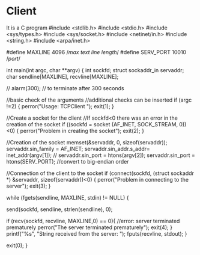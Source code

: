 # Client
It is a C program
#include <stdlib.h>
#include <stdio.h>
#include <sys/types.h>
#include <sys/socket.h>
#include <netinet/in.h>
#include <string.h>
#include <arpa/inet.h>


#define MAXLINE 4096 /*max text line length*/
#define SERV_PORT 10010 /*port*/

int
main(int argc, char **argv) 
{
 int sockfd;
 struct sockaddr_in servaddr;
 char sendline[MAXLINE], recvline[MAXLINE];

 // alarm(300);  // to terminate after 300 seconds
	
 //basic check of the arguments
 //additional checks can be inserted
 if (argc !=2) {
  perror("Usage: TCPClient <Server IP> <Server Port>"); 
  exit(1);
 }
	
 //Create a socket for the client
 //If sockfd<0 there was an error in the creation of the socket
 if ((sockfd = socket (AF_INET, SOCK_STREAM, 0)) <0) {
  perror("Problem in creating the socket");
  exit(2);
 }
	
 //Creation of the socket
 memset(&servaddr, 0, sizeof(servaddr));
 servaddr.sin_family = AF_INET;
 servaddr.sin_addr.s_addr= inet_addr(argv[1]);
 // servaddr.sin_port =  htons(argv[2]); 
 servaddr.sin_port =  htons(SERV_PORT); //convert to big-endian order
	
 //Connection of the client to the socket 
 if (connect(sockfd, (struct sockaddr *) &servaddr, sizeof(servaddr))<0) {
  perror("Problem in connecting to the server");
  exit(3);
 }
	
 while (fgets(sendline, MAXLINE, stdin) != NULL) {
	
  send(sockfd, sendline, strlen(sendline), 0);
		
  if (recv(sockfd, recvline, MAXLINE,0) == 0){
   //error: server terminated prematurely
   perror("The server terminated prematurely"); 
   exit(4);
  }
  printf("%s", "String received from the server: ");
  fputs(recvline, stdout);
 }

 exit(0);
}
